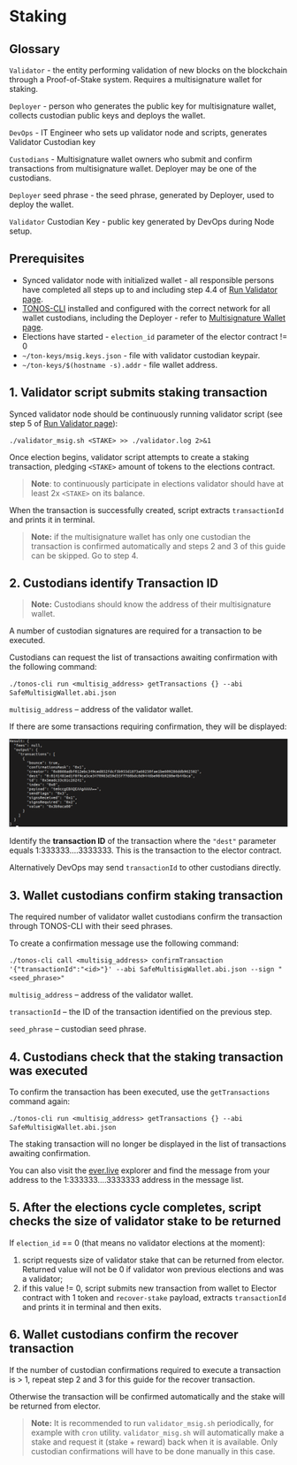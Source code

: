 # Staking

## Glossary

`Validator` - the entity performing validation of new blocks on the blockchain through a Proof-of-Stake system. Requires a multisignature wallet for staking.

`Deployer` - person who generates the public key for multisignature wallet, collects custodian public keys and deploys the wallet.

`DevOps` - IT Engineer who sets up validator node and scripts, generates Validator Custodian key

`Custodians` - Multisignature wallet owners who submit and confirm transactions from multisignature wallet. Deployer may be one of the custodians.

`Deployer` seed phrase - the seed phrase, generated by Deployer, used to deploy the wallet.

`Validator` Custodian Key - public key generated by DevOps during Node setup.

## Prerequisites

- Synced validator node with initialized wallet - all responsible persons have completed all steps up to and including step 4.4 of [Run Validator page](../validate/run-validator/run-mainnet-node.md).
- [TONOS-CLI](../develop/sdk-tools/tonos-cli.md) installed and configured with the correct network for all  wallet custodians, including the Deployer - refer to [Multisignature Wallet page](../develop/smart-contract/multisignature-wallet.md).
- Elections have started - `election_id` parameter of the elector contract != 0
- `~/ton-keys/msig.keys.json` - file with validator custodian keypair.
- `~/ton-keys/$(hostname -s).addr` - file wallet address.

## 1. Validator script submits staking transaction

Synced validator node should be continuously running validator script (see step 5 of [Run Validator page](../validate/run-validator/run-mainnet-node.md)):

```
./validator_msig.sh <STAKE> >> ./validator.log 2>&1
```

Once election begins, validator script attempts to create a staking transaction, pledging `<STAKE>` amount of tokens to the elections contract.

> **Note**: to continuously participate in elections validator should have at least 2x `<STAKE>` on its balance.

When the transaction is successfully created, script extracts `transactionId` and prints it in terminal.

> **Note:** if the multisignature wallet has only one custodian the transaction is confirmed automatically and steps 2 and 3 of this guide can be skipped. Go to step 4.

## 2. Custodians identify Transaction ID

> **Note:** Custodians should know the address of their multisignature wallet.

A number of custodian signatures are required for a transaction to be executed.

Custodians can request the list of transactions awaiting confirmation with the following command:

```
./tonos-cli run <multisig_address> getTransactions {} --abi SafeMultisigWallet.abi.json
```

`multisig_address` – address of the validator wallet.

If there are some transactions requiring confirmation, they will be displayed:

![](img/confirmation.png)

Identify the **transaction ID** of the transaction where the `"dest"` parameter equals 1:333333....3333333. This is the transaction to the elector contract.

Alternatively DevOps may send `transactionId` to other custodians directly.

## 3. Wallet custodians confirm staking transaction

The required number of validator wallet custodians confirm the transaction through TONOS-CLI with their seed phrases.

To create a confirmation message use the following command:

```
./tonos-cli call <multisig_address> confirmTransaction '{"transactionId":"<id>"}' --abi SafeMultisigWallet.abi.json --sign "<seed_phrase>"
```

`multisig_address` – address of the validator wallet.

`transactionId` – the ID of the transaction identified on the previous step.

`seed_phrase` – custodian seed phrase.

## 4. Custodians check that the staking transaction was executed

To confirm the transaction has been executed, use the `getTransactions` command again:

```
./tonos-cli run <multisig_address> getTransactions {} --abi SafeMultisigWallet.abi.json
```

The staking transaction will no longer be displayed in the list of transactions awaiting confirmation.

You can also visit the [ever.live](https://ever.live/landing) explorer and find the message from your address to the 1:333333....3333333 address in the message list.

## 5. After the elections cycle completes, script checks the size of validator stake to be returned

If `election_id` == 0 (that means no validator elections at the moment):

1. script requests size of validator stake that can be returned from elector. Returned value will not be 0 if validator won previous elections and was a validator;
2. if this value != 0, script submits new transaction from wallet to Elector contract with 1 token and `recover-stake` payload, extracts `transactionId` and prints it in terminal and then exits. 

## 6. Wallet custodians confirm the recover transaction

If the number of custodian confirmations required to execute a transaction is > 1, repeat step 2 and 3 for this guide for the recover transaction.

Otherwise the transaction will be confirmed automatically and the stake will be returned from elector.

> **Note:** It is recommended to run `validator_msig.sh` periodically, for example with `cron` utility. `validator_misg.sh` will automatically make a stake and request it (stake + reward) back when it is available. Only custodian confirmations will have to be done manually in this case.







